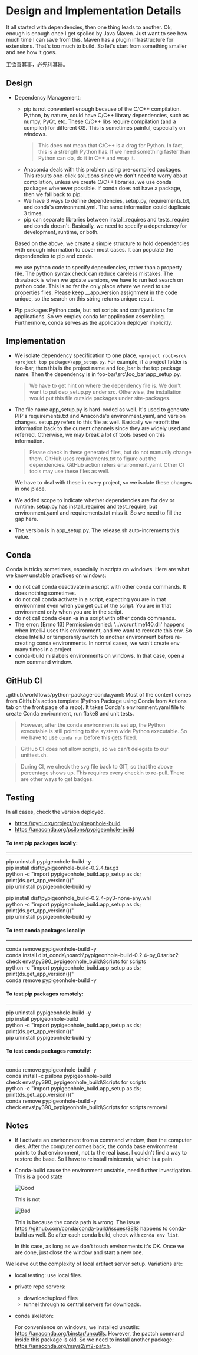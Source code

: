 # Design and Implementation Details

It all started with dependencies, then one thing leads to another.
Ok, enough is enough once I get spoiled by Java Maven. Just want to see
how much time I can save from this. Maven has a plugin infrastructure for 
extensions. That's too much to build. So let's start from something smaller
and see how it goes.

工欲善其事，必先利其器。

## Design

- Dependency Management: 
    - pip is not convenient enough because of the C/C++ compilation. Python, 
      by nature, could have C/C++ library dependencies, such as numpy, PyQt, 
      etc. These C/C++ libs require compilation (and a compiler) for
      different OS. This is sometimes painful, especially on windows.
      >This does not mean that C/C++ is a drag for Python. In fact, this is a 
       strength Python has. If we need something faster than Python can do, do it 
       in C++ and wrap it.
    - Anaconda deals with this problem using pre-compiled packages. This 
      results one-click solutions since we don't need to worry about compilation,
      unless we create C/C++ libraries. we use conda packages whenever possible. 
      If conda does not have a package, then we fall back to pip.
    - We have 3 ways to define dependencies, setup.py, requirements.txt,
      and conda's environment.yml. The same information could duplicate 3
      times. 
    - pip can separate libraries between install_requires and tests_require and
      conda doesn't. Basically, we need to specify a dependency for development,
      runtime, or both.
    
  Based on the above, we create a simple structure to hold dependencies with
  enough information to cover most cases. It can populate the 
  dependencies to pip and conda. 
    
  we use python code to specify dependencies, rather than a property file.
  The python syntax check can reduce careless mistakes. The drawback is when 
  we update versions, we have to run text search on python code. This is so 
  far the only place where we need to use properties files. Please keep 
  __app_version assignment in the code unique, so the search on this string 
  returns unique result.

- Pip packages Python code, but not scripts and configurations for applications.
  So we employ conda for application assembling. Furthermore, conda serves as
  the application deployer implicitly.


## Implementation

- We isolate dependency specification to one place, 
  ```<project root>src\<project top package>\app_setup.py```. For example, 
  if a project folder is foo-bar, then this is the project name and foo_bar 
  is the top package name. Then the dependency is in 
  foo-bar\src\foo_bar\app_setup.py. 
  >We have to get hint on where the dependency file is. We don't want to put
  dep_setup.py under src. Otherwise, the installation would put this file
  outside packages under site-packages.
  
- The file name app_setup.py is hard-coded as well. It's used to generate
  PIP's requirements.txt and Anaconda's environment.yaml, and version changes. 
  setup.py refers to this file as well. Basically we retrofit the information
  back to the current channels since they are widely used and referred.
  Otherwise, we may break a lot of tools based on this information. 
  >Please check in these generated files, but do not manually change them.
  GitHub uses requirements.txt to figure out the dependencies. GitHub action
  refers environment.yaml. Other CI tools may use these files as well.
 
  We have to deal with these in every project, so we isolate these changes 
  in one place. 

- We added scope to indicate whether dependencies are for dev or runtime.
  setup.py has install_requires and test_require, but environment.yaml and 
  requirements.txt miss it. So we need to fill the gap here. 
  
- The version is in app_setup.py. The release.sh auto-increments
  this value.

## Conda

Conda is tricky sometimes, especially in scripts on windows. Here are 
what we know unstable practices on windows:
  - do not call conda deactivate in a script with other conda commands. It
    does nothing sometimes.
  - do not call conda activate in a script, expecting you are in that 
    environment even when you get out of the script. You are in that 
    environment only when you are in the script.
  - do not call conda clean -a in a script with other conda commands.
  - The error: [Errno 13] Permission denied: '...\\vcruntime140.dll' happens
    when IntelliJ uses this environment, and we want to recreate this env.
    So close IntelliJ or temporarily switch to another environment before 
    re-creating conda environments. In normal cases, we won't create env
    many times in a project.
  - conda-build mislabels environments on windows. In that 
    case, open a new command window.
      
## GitHub CI

.github/workflows/python-package-conda.yaml: Most of the content comes from
GitHub's action template (Python Package using Conda from Actions tab on the
front page of a repo). It takes Conda's environment.yaml file to create Conda
environment, run flake8 and unit tests. 
>However, after the conda environment is set up, the Python executable is 
still pointing to the system wide Python executable. So we have to use 
```conda run``` before this gets fixed. 

>GitHub CI does not allow scripts, so we can't delegate to our unittest.sh.

>During CI, we check the svg file back to GIT, so that the above percentage
shows up. This requires every checkin to re-pull. There are other ways to 
get badges.


## Testing

In all cases, check the version deployed.
- https://pypi.org/project/pypigeonhole-build
- https://anaconda.org/psilons/pypigeonhole-build

#### To test pip packages locally:
___
pip uninstall pypigeonhole-build -y  
pip install dist\pypigeonhole-build-0.2.4.tar.gz  
python -c "import pypigeonhole_build.app_setup as ds; print(ds.get_app_version())"  
pip uninstall pypigeonhole-build -y  

pip install dist\pypigeonhole_build-0.2.4-py3-none-any.whl  
python -c "import pypigeonhole_build.app_setup as ds; print(ds.get_app_version())"  
pip uninstall pypigeonhole-build -y  

#### To test conda packages locally:
___
conda remove pypigeonhole-build -y  
conda install dist_conda\noarch\pypigeonhole-build-0.2.4-py_0.tar.bz2  
check envs\py390_pypigeonhole_build\Scripts for scripts  
python -c "import pypigeonhole_build.app_setup as ds; print(ds.get_app_version())"  
conda remove pypigeonhole-build -y  

#### To test pip packages remotely:
___
pip uninstall pypigeonhole-build -y  
pip install pypigeonhole-build   
python -c "import pypigeonhole_build.app_setup as ds; print(ds.get_app_version())"  
pip uninstall pypigeonhole-build -y  

#### To test conda packages remotely:
___
conda remove pypigeonhole-build -y  
conda install -c psilons pypigeonhole-build  
check envs\py390_pypigeonhole_build\Scripts for scripts  
python -c "import pypigeonhole_build.app_setup as ds; print(ds.get_app_version())"  
conda remove pypigeonhole-build -y  
check envs\py390_pypigeonhole_build\Scripts for scripts removal  

## Notes
- If I activate an environment from a command window, then the computer dies.
  After the computer comes back, the conda base environment points to that
  environment, not to the real base. I couldn't find a way to restore the base.
  So I have to reinstall miniconda, which is a pain.
- Conda-build cause the environment unstable, need further investigation. This
  is a good state 
  
  ![Good](conda_good_state.png)
  
  This is not 
  
  ![Bad](conda_bad_state.png)

  This is because the conda path is wrong. The issue https://github.com/conda/conda-build/issues/3813
  happens to conda-build as well. So after each conda build, check with 
  ```conda env list```.
  
  In this case, as long as we don't touch environments it's OK. Once we are 
  done, just close the window and start a new one.

We leave out the complexity of local artifact server setup. Variations are:
- local testing: use local files.

- private repo servers:
    - download/upload files
    - tunnel through to central servers for downloads.

- conda skeleton:

  For convenience on windows, we installed unxutils: https://anaconda.org/binstar/unxutils.
  However, the pactch command inside this package is old. So we need to install
  another package: https://anaconda.org/msys2/m2-patch.


  
